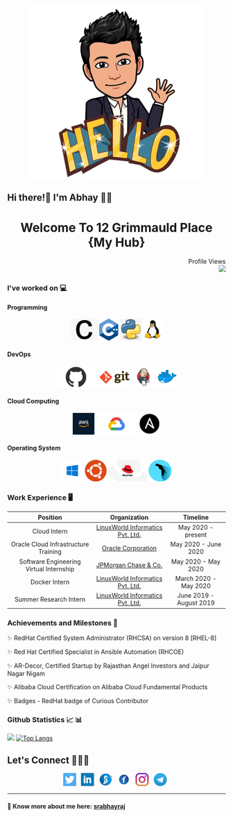 <p align="center">
 
 
 <img src="https://github.com/srabhayraj/srabhayraj/blob/master/img/hello.jpeg" alt="Hello world...">

 ## Hi there!👋 I'm Abhay 🙋‍♂️
 
 <h1 align="center">Welcome To 12 Grimmauld Place {My Hub}</h1>
</p>

<p align="right"> 
  Profile Views<br>
  <img height="25" src="https://profile-counter.glitch.me/srabhayraj/count.svg" />
</p>

### I've worked on 💻

#### Programming

<p align='center'>
<code><img height="50" src="https://github.com/srabhayraj/srabhayraj/blob/master/img/c.png"></code>
<code><img height="50" src="https://github.com/srabhayraj/srabhayraj/blob/master/img/cpp.png"></code>
<code><img height="50" src="https://github.com/srabhayraj/srabhayraj/blob/master/img/python.jpg"></code>
 <code><img height="50" src="https://github.com/srabhayraj/srabhayraj/blob/master/img/linux.jpg"></code>
</p>

#### DevOps

<p align='center'>
<code><img height="50" src="https://github.com/srabhayraj/srabhayraj/blob/master/img/github.png"></code>
  <code><img height="50" src="https://github.com/srabhayraj/srabhayraj/blob/master/img/git.png"></code>
  <code><img height="50" src="https://github.com/srabhayraj/srabhayraj/blob/master/img/jenkins.jpg"></code>
  <code><img height="50" src="https://github.com/srabhayraj/srabhayraj/blob/master/img/docker.png"></code>
</p>

#### Cloud Computing

<p align='center'>
  <code><img height="50" src="https://github.com/srabhayraj/srabhayraj/blob/master/img/aws.jpg"></code>
  <code><img height="50" src="https://github.com/srabhayraj/srabhayraj/blob/master/img/gcp.png"></code>
  <code><img height="50" src="https://github.com/srabhayraj/srabhayraj/blob/master/img/ansible.png"></code>
</p>

#### Operating System

<p align='center'>
  <code><img height="50" src="https://github.com/srabhayraj/srabhayraj/blob/master/img/windows.png"></code>
  <code><img height="50" src="https://github.com/srabhayraj/srabhayraj/blob/master/img/ubuntu.jpg"></code>
  <code><img height="50" src="https://github.com/srabhayraj/srabhayraj/blob/master/img/redhat.png"></code>
  <code><img height="50" src="https://github.com/srabhayraj/srabhayraj/blob/master/img/parrot.jpg"></code> 
</p>


### Work Experience :desktop_computer: 

| Position | Organization | Timeline |
| :-: | :-: | :-: |
| Cloud Intern | [LinuxWorld Informatics Pvt. Ltd.](https://www.linuxworldindia.org) | May 2020 - present |
| Oracle Cloud Infrastructure Training | [Oracle Corporation](https://www.oracle.com/index.html) | May 2020 - June 2020 |
| Software Engineering Virtual Internship | [JPMorgan Chase & Co.](https://www.insidesherpa.com) | May 2020 - May 2020 |
| Docker Intern | [LinuxWorld Informatics Pvt. Ltd.](https://www.linuxworldindia.org) | March 2020 - May 2020 |
| Summer Research Intern | [LinuxWorld Informatics Pvt. Ltd.](https://www.linuxworldindia.org) | June 2019 - August 2019 |


### Achievements and Milestones :crown:

:sparkles:	RedHat Certified System Administrator (RHCSA) on version 8 [RHEL-8]

:sparkles: Red Hat Certified Specialist in Ansible Automation (RHCOE)

:sparkles: AR-Decor, Certified Startup by Rajasthan Angel Investors and Jaipur Nagar Nigam

:sparkles: Alibaba Cloud Certification on Alibaba Cloud Fundamental Products

:sparkles: Badges - RedHat badge of Curious Contributor


### Github Statistics 📈 :bar_chart:

![](https://github-readme-stats.vercel.app/api?username=srabhayraj&count_private=true&show_icons=true&line_height=30&theme=light)
[![Top Langs](https://github-readme-stats.vercel.app/api/top-langs/?username=srabhayraj&show_icons=true&line_height=30&theme=light)](https://github.com/srabhayraj/github-readme-stats)

## Let's Connect :people_holding_hands:

<p align='center'>
<a href="https://twitter.com/sr_abhayraj"><img height="30" src="https://github.com/srabhayraj/srabhayraj/blob/master/img/twitter.png?raw=true"></a>&nbsp;&nbsp;
<a href="https://www.linkedin.com/in/abhay-raj-singh-rathore-54078a160"><img height="30" src="https://github.com/srabhayraj/srabhayraj/blob/master/img/linkedin.png?raw=true"></a>&nbsp;&nbsp;
<a href="https://thesocialcomment.com/sr/profile"><img height="30" src="https://github.com/srabhayraj/srabhayraj/blob/master/img/thesocialcomment.jpg?raw=true"></a>&nbsp;&nbsp;
<a href="https://www.facebook.com/abhayraj.singhrathore.58"><img height="30" src="https://github.com/srabhayraj/srabhayraj/blob/master/img/fb.jpg?raw=true"></a>&nbsp;&nbsp;
 <a href="https://www.instagram.com/abhay_raj_sr/"><img height="30" src="https://github.com/srabhayraj/srabhayraj/blob/master/img/instagram.jpg?raw=true"></a>&nbsp;&nbsp;
 <a href="https://web.telegram.org/dungeon_master_sr/"><img height="30" src="https://github.com/srabhayraj/srabhayraj/blob/master/img/telegram.jpg?raw=true"></a>&nbsp;&nbsp;
</p>

---

#### 🔗 Know more about me here: [srabhayraj](https://thesocialcomment.com/sr/portfolio)
